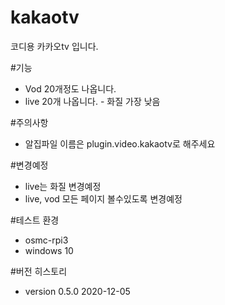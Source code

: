 # kakaotv
코디용 카카오tv 입니다. 

#기능
- Vod 20개정도 나옵니다.
- live 20개 나옵니다. - 화질 가장 낮음
 
#주의사항
- 알집파일 이름은 plugin.video.kakaotv로 해주세요

#변경예정
- live는 화질 변경예정
- live, vod 모든 페이지 볼수있도록 변경예정 

#테스트 환경
- osmc-rpi3
- windows 10 

#버전 히스토리
- version 0.5.0 2020-12-05
